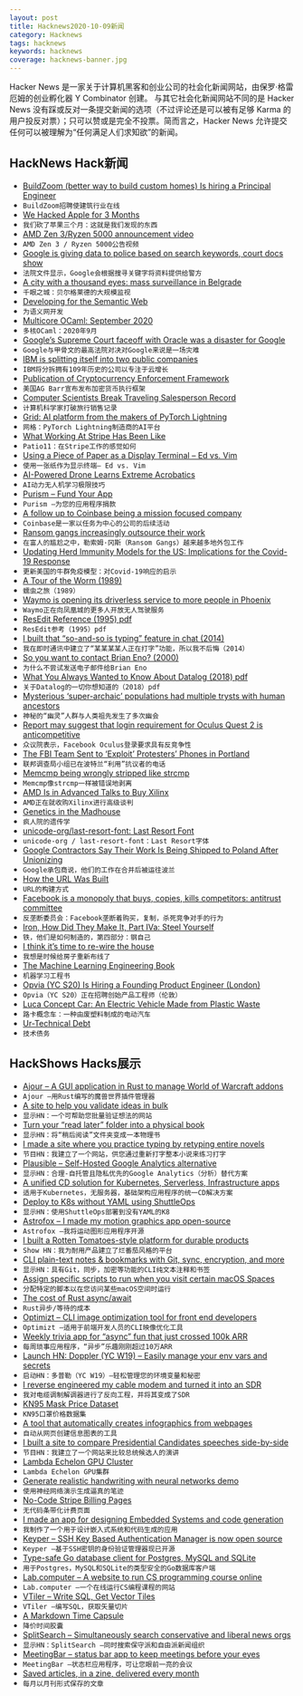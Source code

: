 ```yaml
---
layout: post
title: Hacknews2020-10-09新闻
category: Hacknews
tags: hacknews
keywords: hacknews
coverage: hacknews-banner.jpg
---
```


Hacker News 是一家关于计算机黑客和创业公司的社会化新闻网站，由保罗·格雷厄姆的创业孵化器 Y Combinator 创建。
与其它社会化新闻网站不同的是 Hacker News 没有踩或反对一条提交新闻的选项（不过评论还是可以被有足够 Karma 的用户投反对票）；只可以赞或是完全不投票。简而言之，Hacker News 允许提交任何可以被理解为“任何满足人们求知欲”的新闻。

## HackNews Hack新闻


- [BuildZoom (better way to build custom homes) Is hiring a Principal Engineer](https://jobs.lever.co/buildzoom)
- `BuildZoom招聘使建筑行业在线`
- [We Hacked Apple for 3 Months](https://samcurry.net/hacking-apple/)
- `我们砍了苹果三个月：这就是我们发现的东西`
- [AMD Zen 3/Ryzen 5000 announcement video](https://www.youtube.com/embed/iuiO6rqYV4o)
- `AMD Zen 3 / Ryzen 5000公告视频`
- [Google is giving data to police based on search keywords, court docs show](https://www.cnet.com/news/google-is-giving-data-to-police-based-on-search-keywords-court-docs-show/)
- `法院文件显示，Google会根据搜寻关键字将资料提供给警方`
- [A city with a thousand eyes: mass surveillance in Belgrade](https://aboutintel.eu/mass-surveillance-serbia/)
- `千眼之城：贝尔格莱德的大规模监视`
- [Developing for the Semantic Web](https://www.smashingmagazine.com/2020/10/developing-semantic-web/)
- `为语义网开发`
- [Multicore OCaml: September 2020](https://discuss.ocaml.org/t/multicore-ocaml-september-2020/6565)
- `多核OCaml：2020年9月`
- [Google’s Supreme Court faceoff with Oracle was a disaster for Google](https://arstechnica.com/tech-policy/2020/10/googles-supreme-court-faceoff-with-oracle-was-a-disaster-for-google/)
- `Google与甲骨文的最高法院对决对Google来说是一场灾难`
- [IBM is splitting itself into two public companies](https://www.reuters.com/article/us-ibm-divestiture/ibm-to-break-up-109-year-old-company-to-focus-on-cloud-growth-idUSKBN26T1TZ)
- `IBM将分拆拥有109年历史的公司以专注于云增长`
- [Publication of Cryptocurrency Enforcement Framework](https://www.justice.gov/opa/pr/attorney-general-william-p-barr-announces-publication-cryptocurrency-enforcement-framework)
- `美国AG Barr宣布发布加密货币执行框架`
- [Computer Scientists Break Traveling Salesperson Record](https://www.quantamagazine.org/computer-scientists-break-traveling-salesperson-record-20201008/)
- `计算机科学家打破旅行销售记录`
- [Grid: AI platform from the makers of PyTorch Lightning](https://www.grid.ai/)
- `网格：PyTorch Lightning制造商的AI平台`
- [What Working At Stripe Has Been Like](https://kalzumeus.com/2020/10/09/four-years-at-stripe/)
- `Patio11：在Stripe工作的感觉如何`
- [Using a Piece of Paper as a Display Terminal – Ed vs. Vim](https://blog.robertelder.org/paper-display-terminal-ed-vim/)
- `使用一张纸作为显示终端– Ed vs. Vim`
- [AI-Powered Drone Learns Extreme Acrobatics](https://spectrum.ieee.org/automaton/robotics/drones/ai-powered-drone-extreme-acrobatics)
- `AI动力无人机学习极限技巧`
- [Purism – Fund Your App](https://puri.sm/fund-your-app/)
- `Purism –为您的应用程序捐款`
- [A follow up to Coinbase being a mission focused company](https://blog.coinbase.com/a-follow-up-to-coinbase-as-a-mission-focused-company-6e7545e9aea2?gi=3b2f95a28669)
- `Coinbase是一家以任务为中心的公司的后续活动`
- [Ransom gangs increasingly outsource their work](https://krebsonsecurity.com/2020/10/amid-an-embarrassment-of-riches-ransom-gangs-increasingly-outsource-their-work/)
- `在富人的尴尬之中，勒索姆·冈斯（Ransom Gangs）越来越多地外包工作`
- [Updating Herd Immunity Models for the US: Implications for the Covid-19 Response](https://www.medrxiv.org/content/10.1101/2020.10.05.20207100v1)
- `更新美国的牛群免疫模型：对Covid-19响应的启示`
- [A Tour of the Worm (1989)](https://collections.lib.utah.edu/details?id=702918)
- `蠕虫之旅（1989）`
- [Waymo is opening its driverless service to more people in Phoenix](https://blog.waymo.com/2020/10/waymo-is-opening-its-fully-driverless.html)
- `Waymo正在向凤凰城的更多人开放无人驾驶服务`
- [ResEdit Reference (1995) pdf](https://developer.apple.com/library/archive/documentation/mac/pdf/ResEditReference.pdf)
- `ResEdit参考（1995）pdf`
- [I built that “so-and-so is typing” feature in chat (2014)](https://slate.com/technology/2014/02/typing-indicator-in-chat-i-built-it-and-im-not-sorry.html)
- `我在即时通讯中建立了“某某某某人正在打字”功能，所以我不后悔（2014）`
- [So you want to contact Brian Eno? (2000)](http://music.hyperreal.org/artists/brian_eno/email.html)
- `为什么不尝试发送电子邮件给Brian Eno`
- [What You Always Wanted to Know About Datalog (2018) pdf](https://personal.utdallas.edu/~gupta/courses/acl/papers/datalog-paper.pdf)
- `关于Datalog的一切你想知道的（2018）pdf`
- [Mysterious ‘super-archaic’ populations had multiple trysts with human ancestors](https://www.sciencemag.org/news/2020/02/mysterious-ghost-populations-had-multiple-trysts-human-ancestors)
- `神秘的“幽灵”人群与人类祖先发生了多次幽会`
- [Report may suggest that login requirement for Oculus Quest 2 is anticompetitive](https://www.vrfinal.com/report-from-the-house-of-representatives-may-suggest-that-the-facebook-login-requirement-for-the-oculus-quest-2-is-anticompetitive/)
- `众议院表示，Facebook Oculus登录要求具有反竞争性`
- [The FBI Team Sent to ‘Exploit’ Protesters’ Phones in Portland](https://www.nybooks.com/daily/2020/10/08/the-fbi-team-sent-to-exploit-protesters-phones-in-portland/)
- `联邦调查局小组已在波特兰“利用”抗议者的电话`
- [Memcmp being wrongly stripped like strcmp](https://gcc.gnu.org/bugzilla/show_bug.cgi?id=95189)
- `Memcmp像strcmp一样被错误地剥离`
- [AMD Is in Advanced Talks to Buy Xilinx](https://www.wsj.com/articles/amd-is-in-advanced-talks-to-buy-xilinx-11602205553)
- `AMD正在就收购Xilinx进行高级谈判`
- [Genetics in the Madhouse](https://inference-review.com/article/madness-in-numbers)
- `疯人院的遗传学`
- [unicode-org/last-resort-font: Last Resort Font](https://github.com/unicode-org/last-resort-font/)
- `unicode-org / last-resort-font：Last Resort字体`
- [Google Contractors Say Their Work Is Being Shipped to Poland After Unionizing](https://www.vice.com/en/article/y3zav5/google-contractors-say-their-work-is-being-shipped-to-poland-after-unionizing)
- `Google承包商说，他们的工作在合并后被运往波兰`
- [How the URL Was Built](https://www.welcometothejungle.com/en/articles/btc-url-internet)
- `URL的构建方式`
- [Facebook is a monopoly that buys, copies, kills competitors: antitrust committee](https://www.cnbc.com/2020/10/06/house-antitrust-committee-facebook-monopoly-buys-kills-competitors.html)
- `反垄断委员会：Facebook垄断着购买，复制，杀死竞争对手的行为`
- [Iron, How Did They Make It, Part IVa: Steel Yourself](https://acoup.blog/2020/10/09/collections-iron-how-did-they-make-it-part-iva-steel-yourself/)
- `铁，他们是如何制造的，第四部分：钢自己`
- [I think it’s time to re-wire the house](https://twitter.com/Nick_Craver/status/1308022280098918400)
- `我想是时候给房子重新布线了`
- [The Machine Learning Engineering Book](http://mlebook.com)
- `机器学习工程书`
- [Opvia (YC S20) Is Hiring a Founding Product Engineer (London)](https://www.notion.so/opvia/Founding-Product-Engineer-160ee0167887461cabc7acfc468a5b8d)
- `Opvia（YC S20）正在招聘创始产品工程师（伦敦）`
- [Luca Concept Car: An Electric Vehicle Made from Plastic Waste](https://www.smalltechnews.com/archives/62931)
- `路卡概念车：一种由废塑料制成的电动汽车`
- [Ur-Technical Debt](https://www.georgefairbanks.com/ieee-software-v32-n4-july-2020-ur-technical-debt)
- `技术债务`


## HackShows Hacks展示

- [ Ajour – A GUI application in Rust to manage World of Warcraft addons](https://github.com/casperstorm/ajour)
- `Ajour –用Rust编写的魔兽世界插件管理器`
- [ A site to help you validate ideas in bulk](item?id=24689091)
- `显示HN：一个可帮助您批量验证想法的网站`
- [ Turn your “read later” folder into a physical book](item?id=24690310)
- `显示HN：将“稍后阅读”文件夹变成一本物理书`
- [ I made a site where you practice typing by retyping entire novels](http://typelit.io)
- `节目HN：我建立了一个网站，供您通过重新打字整本小说来练习打字`
- [ Plausible – Self-Hosted Google Analytics alternative](https://plausible.io/self-hosted-web-analytics)
- `显示HN：合理-自托管且隐私优先的Google Analytics（分析）替代方案`
- [ A unified CD solution for Kubernetes, Serverless, Infrastructure apps](https://pipecd.dev/blog/2020/10/06/announcing-pipecd/)
- `适用于Kubernetes，无服务器，基础架构应用程序的统一CD解决方案`
- [ Deploy to K8s without YAML using ShuttleOps](https://go.shuttleops.io/no-code-docker-kubernetes)
- `显示HN：使用ShuttleOps部署到没有YAML的K8`
- [ Astrofox – I made my motion graphics app open-source](https://github.com/astrofox-io/astrofox)
- `Astrofox –我将运动图形应用程序开源`
- [ I built a Rotten Tomatoes-style platform for durable products](https://www.buyforlifeproducts.com/)
- `Show HN：我为耐用产品建立了烂番茄风格的平台`
- [ CLI plain-text notes & bookmarks with Git, sync, encryption, and more](https://github.com/xwmx/nb)
- `显示HN：具有Git，同步，加密等功能的CLI纯文本注释和书签`
- [ Assign specific scripts to run when you visit certain macOS Spaces](https://spencerdailey.com/2020/10/06/how-to-assign-specific-scripts-to-run-when-you-visit-certain-mac-spaces-%f0%9f%96%a5-%f0%9f%8e%af/)
- `分配特定的脚本以在您访问某些macOS空间时运行`
- [ The cost of Rust async/await](https://github.com/jkarneges/rust-async-bench)
- `Rust异步/等待的成本`
- [ Optimizt – CLI image optimization tool for front end developers](https://github.com/funbox/optimizt)
- `Optimizt –适用于前端开发人员的CLI映像优化工具`
- [ Weekly trivia app for “async” fun that just crossed 100k ARR](item?id=24713437)
- `每周琐事应用程序，“异步”乐趣刚刚超过10万ARR`
- [Launch HN: Doppler (YC W19) – Easily manage your env vars and secrets](item?id=24719722)
- `启动HN：多普勒（YC W19）–轻松管理您的环境变量和秘密`
- [ I reverse engineered my cable modem and turned it into an SDR](https://stdw.github.io/cm-sdr/)
- `我对电缆调制解调器进行了反向工程，并将其变成了SDR`
- [ KN95 Mask Price Dataset](https://maskprice.info/)
- `KN95口罩价格数据集`
- [ A tool that automatically creates infographics from webpages](https://www.turboinfographic.com/)
- `自动从网页创建信息图表的工具`
- [ I built a site to compare Presidential Candidates speeches side-by-side](https://biden-trump-speeches-search.typesense.org/)
- `节目HN：我建立了一个网站来比较总统候选人的演讲`
- [ Lambda Echelon GPU Cluster](https://lambdalabs.com/gpu-cluster/echelon)
- `Lambda Echelon GPU集群`
- [ Generate realistic handwriting with neural networks demo](https://www.calligrapher.ai/)
- `使用神经网络演示生成逼真的笔迹`
- [ No-Code Stripe Billing Pages](https://servicebot.io)
- `无代码条带化计费页面`
- [ I made an app for designing Embedded Systems and code generation](https://www.fsmpro.io)
- `我制作了一个用于设计嵌入式系统和代码生成的应用`
- [ Keyper – SSH Key Based Authentication Manager is now open source](https://keyper.dbsentry.com)
- `Keyper –基于SSH密钥的身份验证管理器现已开源`
- [ Type-safe Go database client for Postgres, MySQL and SQLite](https://github.com/prisma/prisma-client-go)
- `用于Postgres，MySQL和SQLite的类型安全的Go数据库客户端`
- [ Lab.computer – A website to run CS programming course online](https://lab.computer/docs/introduction/getting_started_instructor/)
- `Lab.computer –一个在线运行CS编程课程的网站`
- [ VTiler – Write SQL, Get Vector Tiles](https://www.vtiler.com)
- `VTiler –编写SQL，获取矢量切片`
- [ A Markdown Time Capsule](https://bury-it.herokuapp.com/)
- `降价时间胶囊`
- [ SplitSearch – Simultaneously search conservative and liberal news orgs](https://splitsearch.netlify.app/)
- `显示HN：SplitSearch –同时搜索保守派和自由派新闻组织`
- [ MeetingBar – status bar app to keep meetings before your eyes](https://apps.apple.com/app/meetingbar/id1532419400)
- `MeetingBar –状态栏应用程序，可让您眼前一亮的会议`
- [ Saved articles, in a zine, delivered every month](item?id=24725360)
- `每月以月刊形式保存的文章`

